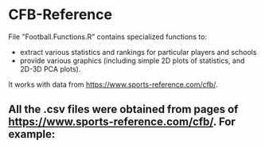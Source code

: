 # CFB-Reference

File "Football.Functions.R" contains specialized functions to:
- extract various statistics and rankings for particular players and schools
- provide various graphics (including simple 2D plots of statistics, and 2D-3D PCA plots). 

It works with data from https://www.sports-reference.com/cfb/.

All the .csv files were obtained from pages of https://www.sports-reference.com/cfb/. For example:
- 

